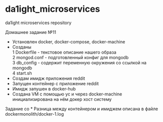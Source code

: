 # da1ight_microservices
da1ight microservices repository

Домашнее задание №11
* Установлен docker, docker-compose, docker-machine
* Созданы \
 1 Dockerfile - текстовое описание нашего образа \
 2 mongod.conf - подготовленный конфиг для mongodb \
 3 db_config - содержит переменную окружения со ссылкой на mongodb \
 4 start.sh
* Создам имидж приложения reddit
* Запущен контейнер с приложение reddit
* Имидж запушен в docker-hub
* Создана VM с помощью yc и через docker-machine инициализирована на нём докер хост систему

Задание со *
Разница между контейнером и имиджем описана в файле dockermonolith/docker-1.log

